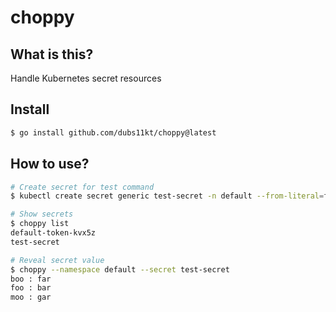 # choppy

## What is this?

Handle Kubernetes secret resources


## Install

```bash
$ go install github.com/dubs11kt/choppy@latest
```


## How to use?

```bash
# Create secret for test command
$ kubectl create secret generic test-secret -n default --from-literal=foo=bar --from-literal=boo=far --from-literal=moo=gar

# Show secrets
$ choppy list
default-token-kvx5z
test-secret

# Reveal secret value
$ choppy --namespace default --secret test-secret
boo : far
foo : bar
moo : gar

```
